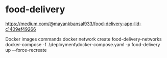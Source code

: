 # food-delivery
https://medium.com/@mayankbansal933/food-delivery-app-lld-c1409ef49266

Docker images commands
docker network create food-delivery-networks  
docker-compose -f .\deployment\docker-compose.yaml -p food-delivery up --force-recreate  
